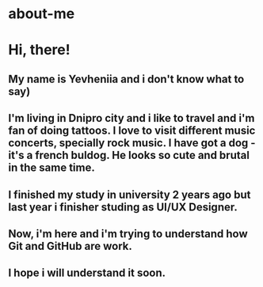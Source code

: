 # about-me
# Hi, there!
## My name is Yevheniia and i don't know what to say)
## I'm living in Dnipro city and i like to travel and i'm fan of doing tattoos. I love to visit different music concerts, specially rock music. I have got a dog - it's a french buldog. He looks so cute and brutal in the same time. 
## I finished my study in university 2 years ago but last year i finisher studing as UI/UX Designer. 
## Now, i'm here and i'm trying to understand how Git and GitHub are work. 
## I hope i will understand it soon.